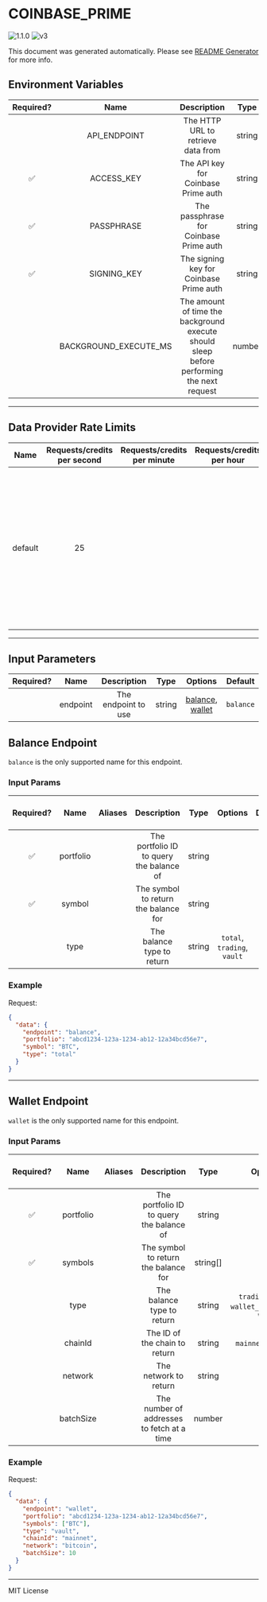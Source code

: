 # COINBASE_PRIME

![1.1.0](https://img.shields.io/github/package-json/v/smartcontractkit/external-adapters-js?filename=packages/sources/coinbase-prime/package.json) ![v3](https://img.shields.io/badge/framework%20version-v3-blueviolet)

This document was generated automatically. Please see [README Generator](../../scripts#readme-generator) for more info.

## Environment Variables

| Required? |         Name          |                                        Description                                        |  Type  | Options |             Default              |
| :-------: | :-------------------: | :---------------------------------------------------------------------------------------: | :----: | :-----: | :------------------------------: |
|           |     API_ENDPOINT      |                            The HTTP URL to retrieve data from                             | string |         | `https://api.prime.coinbase.com` |
|    ✅     |      ACCESS_KEY       |                            The API key for Coinbase Prime auth                            | string |         |                                  |
|    ✅     |      PASSPHRASE       |                          The passphrase for Coinbase Prime auth                           | string |         |                                  |
|    ✅     |      SIGNING_KEY      |                          The signing key for Coinbase Prime auth                          | string |         |                                  |
|           | BACKGROUND_EXECUTE_MS | The amount of time the background execute should sleep before performing the next request | number |         |             `10000`              |

---

## Data Provider Rate Limits

|  Name   | Requests/credits per second | Requests/credits per minute | Requests/credits per hour |                                                                   Note                                                                   |
| :-----: | :-------------------------: | :-------------------------: | :-----------------------: | :--------------------------------------------------------------------------------------------------------------------------------------: |
| default |             25              |                             |                           | Using the most restrictive rate limit. Docs: IP address at 100 requests per second (rps). Portfolio ID at 25 rps with a burst of 50 rps. |

---

## Input Parameters

| Required? |   Name   |     Description     |  Type  |                         Options                          |  Default  |
| :-------: | :------: | :-----------------: | :----: | :------------------------------------------------------: | :-------: |
|           | endpoint | The endpoint to use | string | [balance](#balance-endpoint), [wallet](#wallet-endpoint) | `balance` |

## Balance Endpoint

`balance` is the only supported name for this endpoint.

### Input Params

| Required? |   Name    | Aliases |               Description                |  Type  |           Options           | Default | Depends On | Not Valid With |
| :-------: | :-------: | :-----: | :--------------------------------------: | :----: | :-------------------------: | :-----: | :--------: | :------------: |
|    ✅     | portfolio |         | The portfolio ID to query the balance of | string |                             |         |            |                |
|    ✅     |  symbol   |         |   The symbol to return the balance for   | string |                             |         |            |                |
|           |   type    |         |        The balance type to return        | string | `total`, `trading`, `vault` | `total` |            |                |

### Example

Request:

```json
{
  "data": {
    "endpoint": "balance",
    "portfolio": "abcd1234-123a-1234-ab12-12a34bcd56e7",
    "symbol": "BTC",
    "type": "total"
  }
}
```

---

## Wallet Endpoint

`wallet` is the only supported name for this endpoint.

### Input Params

| Required? |   Name    | Aliases |                Description                 |   Type   |                     Options                     |  Default  | Depends On | Not Valid With |
| :-------: | :-------: | :-----: | :----------------------------------------: | :------: | :---------------------------------------------: | :-------: | :--------: | :------------: |
|    ✅     | portfolio |         |  The portfolio ID to query the balance of  |  string  |                                                 |           |            |                |
|    ✅     |  symbols  |         |    The symbol to return the balance for    | string[] |                                                 |           |            |                |
|           |   type    |         |         The balance type to return         |  string  | `trading`, `vault`, `wallet_type_other`, `web3` |  `vault`  |            |                |
|           |  chainId  |         |       The ID of the chain to return        |  string  |              `mainnet`, `testnet`               | `mainnet` |            |                |
|           |  network  |         |           The network to return            |  string  |                                                 | `bitcoin` |            |                |
|           | batchSize |         | The number of addresses to fetch at a time |  number  |                                                 |   `100`   |            |                |

### Example

Request:

```json
{
  "data": {
    "endpoint": "wallet",
    "portfolio": "abcd1234-123a-1234-ab12-12a34bcd56e7",
    "symbols": ["BTC"],
    "type": "vault",
    "chainId": "mainnet",
    "network": "bitcoin",
    "batchSize": 10
  }
}
```

---

MIT License
